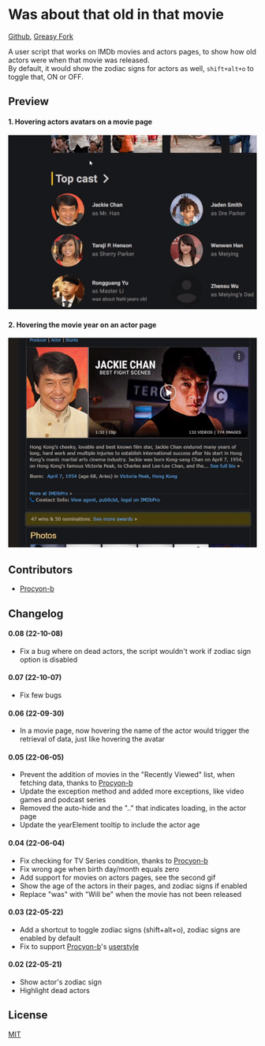 # Was about that old in that movie

[Github](https://github.com/FlowerForWar/was-about-that-old-in-that-movie), [Greasy Fork](https://greasyfork.org/en/scripts/445300-was-about-that-old-in-that-movie)

A user script that works on IMDb movies and actors pages, to show how old actors were when that movie was released.  
By default, it would show the zodiac signs for actors as well, `shift+alt+o` to toggle that, ON or OFF.

## Preview

#### 1. Hovering actors avatars on a movie page

<img src="https://raw.githubusercontent.com/FlowerForWar/was-about-that-old-in-that-movie/main/example.gif"/>

#### 2. Hovering the movie year on an actor page

<img src="https://raw.githubusercontent.com/FlowerForWar/was-about-that-old-in-that-movie/main/example-2.gif"/>

## Contributors

- [Procyon-b](https://github.com/Procyon-b)

## Changelog

#### 0.08 (22-10-08)

- Fix a bug where on dead actors, the script wouldn't work if zodiac sign option is disabled

#### 0.07 (22-10-07)

- Fix few bugs

#### 0.06 (22-09-30)

- In a movie page, now hovering the name of the actor would trigger the retrieval of data, just like hovering the avatar

#### 0.05 (22-06-05)

- Prevent the addition of movies in the "Recently Viewed" list, when fetching data, thanks to [Procyon-b](https://github.com/FlowerForWar/was-about-that-old-in-that-movie/issues/3)
- Update the exception method and added more exceptions, like video games and podcast series
- Removed the auto-hide and the ".." that indicates loading, in the actor page
- Update the yearElement tooltip to include the actor age

#### 0.04 (22-06-04)

- Fix checking for TV Series condition, thanks to [Procyon-b](https://github.com/FlowerForWar/was-about-that-old-in-that-movie/issues/1)
- Fix wrong age when birth day/month equals zero
- Add support for movies on actors pages, see the second gif
- Show the age of the actors in their pages, and zodiac signs if enabled
- Replace "was" with "Will be" when the movie has not been released

#### 0.03 (22-05-22)

- Add a shortcut to toggle zodiac signs (shift+alt+o), zodiac signs are enabled by default
- Fix to support [Procyon-b](https://greasyfork.org/en/users/435938-achernar)'s [userstyle](https://userstyles.world/style/852/imdb-fix-title-page)

#### 0.02 (22-05-21)

- Show actor's zodiac sign
- Highlight dead actors

## License

[MIT](https://github.com/FlowerForWar/was-about-that-old-in-that-movie/blob/main/LICENSE)

